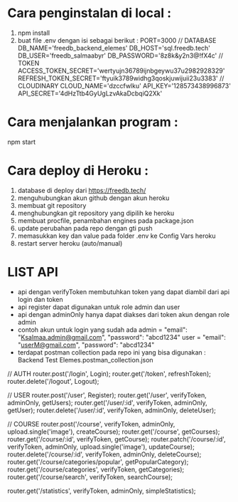 # Cara penginstalan di local : 
1. npm install
2. buat file .env dengan isi sebagai berikut :
PORT=3000
// DATABASE
DB_NAME='freedb_backend_elemes'
DB_HOST='sql.freedb.tech'
DB_USER='freedb_salmaabyr'
DB_PASSWORD='8z8k&y2n3@!fX4c'
// TOKEN
ACCESS_TOKEN_SECRET='wertyujn36789ijnbgeywu37u2982928329'
REFRESH_TOKEN_SECRET='ftyuik3789widhg3qoskjuwijuii23u3383'
// CLOUDINARY
CLOUD_NAME='dzccfwlku'
API_KEY='128573438996873'
API_SECRET='4dHzTtb4GyUgLzvAkaDcbqiQ2Xk'

# Cara menjalankan program :
npm start

# Cara deploy di Heroku :
1. database di deploy dari https://freedb.tech/
2. menguhubungkan akun github dengan akun heroku
3. membuat git repository
4. menghubungkan git repository yang dipilih ke heroku
5. membuat procfile, penambahan engines pada package.json
6. update perubahan pada repo dengan gti push
7. memasukkan key dan value pada folder .env ke Config Vars heroku
8. restart server heroku (auto/manual)

# LIST API
- api dengan verifyToken membutuhkan token yang dapat diambil dari api login dan token
- api register dapat digunakan untuk role admin dan user
- api dengan adminOnly hanya dapat diakses dari token akun dengan role admin
- contoh akun untuk login yang sudah ada
    admin =
    "email": "Ksalmaa.admin@gmail.com",
    "password": "abcd1234"
    user = 
    "email": "userM@gmail.com",
    "password": "abcd1234"
- terdapat postman collection pada repo ini yang bisa digunakan : Backend Test Elemes.postman_collection.json

// AUTH
router.post('/login', Login);
router.get('/token', refreshToken);
router.delete('/logout', Logout);

// USER
router.post('/user', Register);
router.get('/user', verifyToken, adminOnly, getUsers);
router.get('/user/:id', verifyToken, adminOnly, getUser);
router.delete('/user/:id', verifyToken, adminOnly, deleteUser);

// COURSE
router.post('/course', verifyToken, adminOnly, upload.single('image'), createCourse);
router.get('/course', getCourses);
router.get('/course/:id', verifyToken, getCourse);
router.patch('/course/:id', verifyToken, adminOnly, upload.single('image'), updateCourse);
router.delete('/course/:id', verifyToken, adminOnly, deleteCourse);
router.get('/course/categories/popular', getPopularCategory);
router.get('/course/categories', verifyToken, getCategories);
router.get('/course/search', verifyToken, searchCourse);

router.get('/statistics', verifyToken, adminOnly, simpleStatistics);
